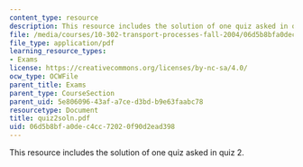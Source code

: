 ```yaml
---
content_type: resource
description: This resource includes the solution of one quiz asked in quiz 2.
file: /media/courses/10-302-transport-processes-fall-2004/06d5b8bfa0dec4cc72020f90d2ead398_quiz2soln.pdf
file_type: application/pdf
learning_resource_types:
- Exams
license: https://creativecommons.org/licenses/by-nc-sa/4.0/
ocw_type: OCWFile
parent_title: Exams
parent_type: CourseSection
parent_uid: 5e806096-43af-a7ce-d3bd-b9e63faabc78
resourcetype: Document
title: quiz2soln.pdf
uid: 06d5b8bf-a0de-c4cc-7202-0f90d2ead398
---
```

This resource includes the solution of one quiz asked in quiz 2.